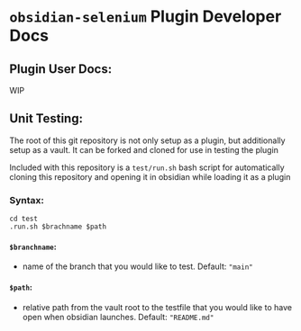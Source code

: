 # `obsidian-selenium` Plugin Developer Docs

## Plugin User Docs:
WIP

## Unit Testing:

The root of this git repository is not only setup as a plugin, but additionally setup as a vault. It can be forked and cloned for use in testing the plugin

Included with this repository is a `test/run.sh` bash script for automatically cloning this repository and opening it in obsidian while loading it as a plugin

### Syntax:

```
cd test
.run.sh $brachname $path
```

#### `$branchname`:
- name of the branch that you would like to test. Default: `"main"`

#### `$path`:
- relative path from the vault root to the testfile that you would like to have open when obsidian launches. Default: `"README.md"`